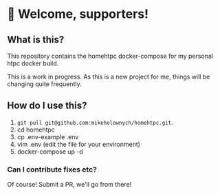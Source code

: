 # :wave: Welcome, supporters!

## What is this?

This repository contains the homehtpc docker-compose for my personal htpc docker build.

This is a work in progress. As this is a new project for me, things will be changing quite frequently.

## How do I use this?

1. ```git pull git@github.com:mikeholownych/homehtpc.git```.
2. cd homehtpc
3. cp .env-example .env
4. vim .env (edit the file for your environment)
5. docker-compose up -d


### Can I contribute fixes etc?

Of course! Submit a PR, we'll go from there!
